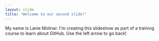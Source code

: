 ```yaml
---
layout: slide
title: "Welcome to our second slide!"
---
```

My name is Lanie Molinar. I'm creating this slideshow as part of a training course to learn about GitHub.
Use the left arrow to go back!
